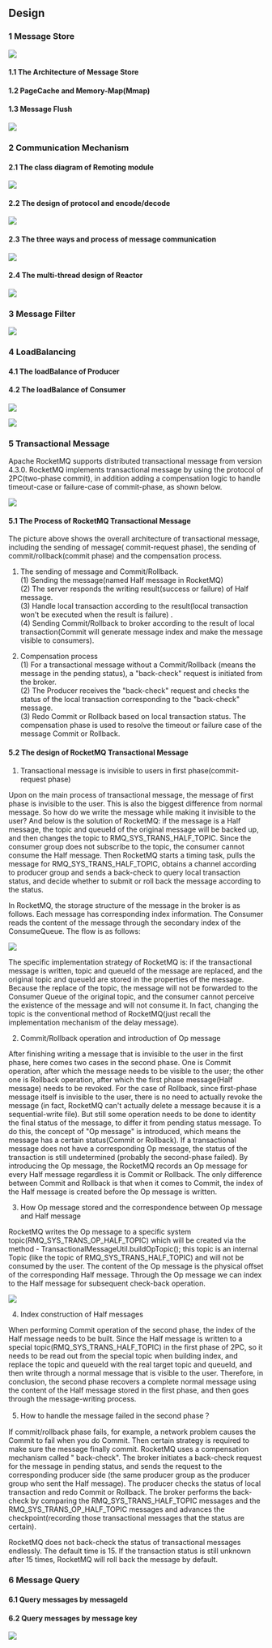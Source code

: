 ## Design

### 1 Message Store

![](../cn/image/rocketmq_design_1.png)

#### 1.1 The Architecture of Message Store

#### 1.2 PageCache and Memory-Map(Mmap)

#### 1.3 Message Flush

![](../cn/image/rocketmq_design_2.png)

### 2 Communication Mechanism

#### 2.1 The class diagram of Remoting module

![](../cn/image/rocketmq_design_3.png)

#### 2.2 The design of protocol and encode/decode

![](../cn/image/rocketmq_design_4.png)

#### 2.3 The three ways and process of message communication

![](../cn/image/rocketmq_design_5.png)

#### 2.4 The multi-thread design of Reactor

![](../cn/image/rocketmq_design_6.png)

### 3 Message Filter

![](../cn/image/rocketmq_design_7.png)

### 4 LoadBalancing

#### 4.1 The loadBalance of Producer

#### 4.2 The loadBalance of Consumer

![](../cn/image/rocketmq_design_8.png)

![](../cn/image/rocketmq_design_9.png)

### 5 Transactional Message

Apache RocketMQ supports distributed transactional message from version 4.3.0. RocketMQ implements transactional message
by using the protocol of 2PC(two-phase commit), in addition adding a compensation logic to handle timeout-case or
failure-case of commit-phase, as shown below.

![](../cn/image/rocketmq_design_10.png)

#### 5.1 The Process of RocketMQ Transactional Message

The picture above shows the overall architecture of transactional message, including the sending of message(
commit-request phase), the sending of commit/rollback(commit phase) and the compensation process.

1. The sending of message and Commit/Rollback.  
   (1) Sending the message(named Half message in RocketMQ)  
   (2) The server responds the writing result(success or failure) of Half message.  
   (3) Handle local transaction according to the result(local transaction won't be executed when the result is failure)
   .  
   (4) Sending Commit/Rollback to broker according to the result of local transaction(Commit will generate message index
   and make the message visible to consumers).

2. Compensation process  
   (1) For a transactional message without a Commit/Rollback (means the message in the pending status), a "back-check"
   request is initiated from the broker.  
   (2) The Producer receives the "back-check" request and checks the status of the local transaction corresponding to
   the "back-check" message.  
   (3) Redo Commit or Rollback based on local transaction status. The compensation phase is used to resolve the timeout
   or failure case of the message Commit or Rollback.

#### 5.2 The design of RocketMQ Transactional Message

1. Transactional message is invisible to users in first phase(commit-request phase)

Upon on the main process of transactional message, the message of first phase is invisible to the user. This is also the
biggest difference from normal message. So how do we write the message while making it invisible to the user? And below
is the solution of RocketMQ: if the message is a Half message, the topic and queueId of the original message will be
backed up, and then changes the topic to RMQ_SYS_TRANS_HALF_TOPIC. Since the consumer group does not subscribe to the
topic, the consumer cannot consume the Half message. Then RocketMQ starts a timing task, pulls the message for
RMQ_SYS_TRANS_HALF_TOPIC, obtains a channel according to producer group and sends a back-check to query local
transaction status, and decide whether to submit or roll back the message according to the status.

In RocketMQ, the storage structure of the message in the broker is as follows. Each message has corresponding index
information. The Consumer reads the content of the message through the secondary index of the ConsumeQueue. The flow is
as follows:

![](../cn/image/rocketmq_design_11.png)

The specific implementation strategy of RocketMQ is: if the transactional message is written, topic and queueId of the
message are replaced, and the original topic and queueId are stored in the properties of the message. Because the
replace of the topic, the message will not be forwarded to the Consumer Queue of the original topic, and the consumer
cannot perceive the existence of the message and will not consume it. In fact, changing the topic is the conventional
method of RocketMQ(just recall the implementation mechanism of the delay message).

2. Commit/Rollback operation and introduction of Op message

After finishing writing a message that is invisible to the user in the first phase, here comes two cases in the second
phase. One is Commit operation, after which the message needs to be visible to the user; the other one is Rollback
operation, after which the first phase message(Half message) needs to be revoked. For the case of Rollback, since
first-phase message itself is invisible to the user, there is no need to actually revoke the message (in fact, RocketMQ
can't actually delete a message because it is a sequential-write file). But still some operation needs to be done to
identity the final status of the message, to differ it from pending status message. To do this, the concept of "Op
message" is introduced, which means the message has a certain status(Commit or Rollback). If a transactional message
does not have a corresponding Op message, the status of the transaction is still undetermined (probably the second-phase
failed). By introducing the Op message, the RocketMQ records an Op message for every Half message regardless it is
Commit or Rollback. The only difference between Commit and Rollback is that when it comes to Commit, the index of the
Half message is created before the Op message is written.

3. How Op message stored and the correspondence between Op message and Half message

RocketMQ writes the Op message to a specific system topic(RMQ_SYS_TRANS_OP_HALF_TOPIC) which will be created via the
method - TransactionalMessageUtil.buildOpTopic(); this topic is an internal Topic (like the topic of
RMQ_SYS_TRANS_HALF_TOPIC) and will not be consumed by the user. The content of the Op message is the physical offset of
the corresponding Half message. Through the Op message we can index to the Half message for subsequent check-back
operation.

![](../cn/image/rocketmq_design_12.png)

4. Index construction of Half messages

When performing Commit operation of the second phase, the index of the Half message needs to be built. Since the Half
message is written to a special topic(RMQ_SYS_TRANS_HALF_TOPIC) in the first phase of 2PC, so it needs to be read out
from the special topic when building index, and replace the topic and queueId with the real target topic and queueId,
and then write through a normal message that is visible to the user. Therefore, in conclusion, the second phase recovers
a complete normal message using the content of the Half message stored in the first phase, and then goes through the
message-writing process.

5. How to handle the message failed in the second phase？

If commit/rollback phase fails, for example, a network problem causes the Commit to fail when you do Commit. Then
certain strategy is required to make sure the message finally commit. RocketMQ uses a compensation mechanism called "
back-check". The broker initiates a back-check request for the message in pending status, and sends the request to the
corresponding producer side (the same producer group as the producer group who sent the Half message). The producer
checks the status of local transaction and redo Commit or Rollback. The broker performs the back-check by comparing the
RMQ_SYS_TRANS_HALF_TOPIC messages and the RMQ_SYS_TRANS_OP_HALF_TOPIC messages and advances the checkpoint(recording
those transactional messages that the status are certain).

RocketMQ does not back-check the status of transactional messages endlessly. The default time is 15. If the transaction
status is still unknown after 15 times, RocketMQ will roll back the message by default.

### 6 Message Query

#### 6.1 Query messages by messageId

#### 6.2 Query messages by message key

![](../cn/image/rocketmq_design_13.png)
